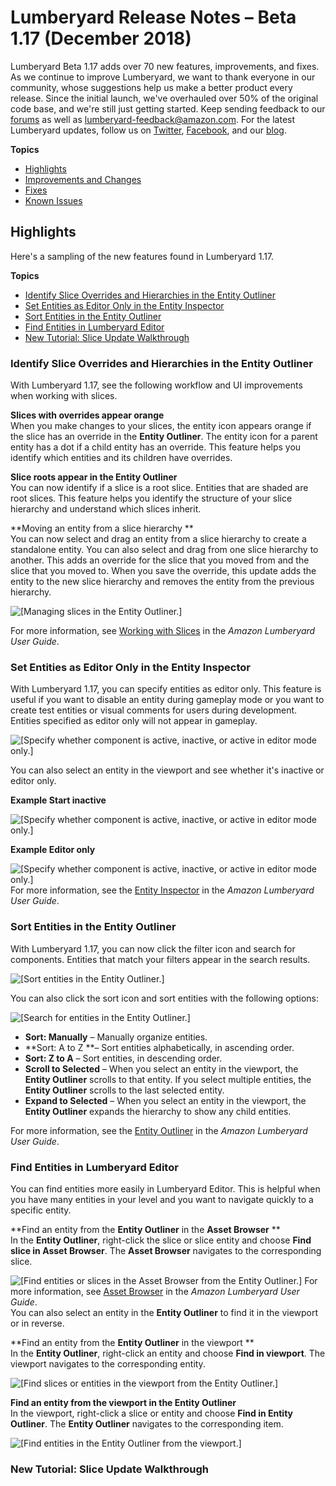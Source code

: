 # Lumberyard Release Notes – Beta 1.17 (December 2018)<a name="lumberyard-v1.17"></a>

Lumberyard Beta 1.17 adds over 70 new features, improvements, and fixes. As we continue to improve Lumberyard, we want to thank everyone in our community, whose suggestions help us make a better product every release. Since the initial launch, we've overhauled over 50% of the original code base, and we're still just getting started. Keep sending feedback to our [forums](https://forums.awsgametech.com/) as well as lumberyard-feedback@amazon.com. For the latest Lumberyard updates, follow us on [Twitter](https://twitter.com/amznlumberyard), [Facebook](https://www.facebook.com/amazonlumberyard/), and our [blog](https://aws.amazon.com/blogs/gametech/1-17/).

**Topics**
+ [Highlights](#lumberyard-v1.17-highlights)
+ [Improvements and Changes](lumberyard-v1.17-improvements-changes.md)
+ [Fixes](lumberyard-v1.17-fixes.md)
+ [Known Issues](lumberyard-v1.17-known-issues.md)

## Highlights<a name="lumberyard-v1.17-highlights"></a>

Here's a sampling of the new features found in Lumberyard 1.17.

**Topics**
+ [Identify Slice Overrides and Hierarchies in the Entity Outliner](#lumberyard-v1.17-highlights-slices)
+ [Set Entities as Editor Only in the Entity Inspector](#lumberyard-v1.17-highlights-inspector)
+ [Sort Entities in the Entity Outliner](#lumberyard-v1.17-highlights-outliner)
+ [Find Entities in Lumberyard Editor](#finding-entities-1.17)
+ [New Tutorial: Slice Update Walkthrough](#lumberyard-v1.17-highlights-tutorials-slice-updates)

### Identify Slice Overrides and Hierarchies in the Entity Outliner<a name="lumberyard-v1.17-highlights-slices"></a>

With Lumberyard 1.17, see the following workflow and UI improvements when working with slices.

**Slices with overrides appear orange**  
When you make changes to your slices, the entity icon appears orange if the slice has an override in the **Entity Outliner**. The entity icon for a parent entity has a dot if a child entity has an override. This feature helps you identify which entities and its children have overrides.

**Slice roots appear in the Entity Outliner**  
You can now identify if a slice is a root slice. Entities that are shaded are root slices. This feature helps you identify the structure of your slice hierarchy and understand which slices inherit.

**Moving an entity from a slice hierarchy **  
You can now select and drag an entity from a slice hierarchy to create a standalone entity. You can also select and drag from one slice hierarchy to another. This adds an override for the slice that you moved from and the slice that you moved to. When you save the override, this update adds the entity to the new slice hierarchy and removes the entity from the previous hierarchy.

![\[Managing slices in the Entity Outliner.\]](http://docs.aws.amazon.com/lumberyard/latest/releasenotes/images/shared-working_with_slices.png)

For more information, see [Working with Slices](https://docs.aws.amazon.com/lumberyard/latest/userguide/component-slices.html) in the *Amazon Lumberyard User Guide*.

### Set Entities as Editor Only in the Entity Inspector<a name="lumberyard-v1.17-highlights-inspector"></a>

With Lumberyard 1.17, you can specify entities as editor only. This feature is useful if you want to disable an entity during gameplay mode or you want to create test entities or visual comments for users during development. Entities specified as editor only will not appear in gameplay.

![\[Specify whether component is active, inactive, or active in editor mode only.\]](http://docs.aws.amazon.com/lumberyard/latest/releasenotes/images/shared-component-entity-inspector-startactive.png)

You can also select an entity in the viewport and see whether it's inactive or editor only.

**Example Start inactive**  

![\[Specify whether component is active, inactive, or active in editor mode only.\]](http://docs.aws.amazon.com/lumberyard/latest/releasenotes/images/shared-component-entity-inspector-inactive-example.png)

**Example Editor only**  

![\[Specify whether component is active, inactive, or active in editor mode only.\]](http://docs.aws.amazon.com/lumberyard/latest/releasenotes/images/shared-component-entity-inspector-editor-only-example.png)
For more information, see the [Entity Inspector](https://docs.aws.amazon.com/lumberyard/latest/userguide/component-entity-inspector.html) in the *Amazon Lumberyard User Guide*.

### Sort Entities in the Entity Outliner<a name="lumberyard-v1.17-highlights-outliner"></a>

With Lumberyard 1.17, you can now click the filter icon and search for components. Entities that match your filters appear in the search results.

![\[Sort entities in the Entity Outliner.\]](http://docs.aws.amazon.com/lumberyard/latest/releasenotes/images/shared-entity-outliner-search-filter.png)

You can also click the sort icon and sort entities with the following options:

![\[Search for entities in the Entity Outliner.\]](http://docs.aws.amazon.com/lumberyard/latest/releasenotes/images/shared-entity-outliner-sort-filter.png)
+ **Sort: Manually** – Manually organize entities.
+ **Sort: A to Z **– Sort entities alphabetically, in ascending order.
+ **Sort: Z to A** – Sort entities, in descending order.
+ **Scroll to Selected** – When you select an entity in the viewport, the **Entity Outliner** scrolls to that entity. If you select multiple entities, the **Entity Outliner** scrolls to the last selected entity.
+ **Expand to Selected** – When you select an entity in the viewport, the **Entity Outliner** expands the hierarchy to show any child entities.

For more information, see the [Entity Outliner](https://docs.aws.amazon.com/lumberyard/latest/userguide/component-entity-outliner.html) in the *Amazon Lumberyard User Guide*.

### Find Entities in Lumberyard Editor<a name="finding-entities-1.17"></a>

You can find entities more easily in Lumberyard Editor. This is helpful when you have many entities in your level and you want to navigate quickly to a specific entity.

**Find an entity from the **Entity Outliner** in the **Asset Browser** **  
In the **Entity Outliner**, right-click the slice or slice entity and choose **Find slice in Asset Browser**. The **Asset Browser** navigates to the corresponding slice.  

![\[Find entities or slices in the Asset Browser from the Entity Outliner.\]](http://docs.aws.amazon.com/lumberyard/latest/releasenotes/images/shared-component-entity-outliner-search-find-in-asset-browser.png)
For more information, see [Asset Browser](https://docs.aws.amazon.com/lumberyard/latest/userguide/asset-browser-intro.html) in the *Amazon Lumberyard User Guide*.  
You can also select an entity in the **Entity Outliner** to find it in the viewport or in reverse.

**Find an entity from the **Entity Outliner** in the viewport **  
In the **Entity Outliner**, right-click an entity and choose **Find in viewport**. The viewport navigates to the corresponding entity.  

![\[Find slices or entities in the viewport from the Entity Outliner.\]](http://docs.aws.amazon.com/lumberyard/latest/releasenotes/images/shared-search-find-in-outliner.png)

**Find an entity from the viewport in the Entity Outliner**  
In the viewport, right-click a slice or entity and choose **Find in Entity Outliner**. The **Entity Outliner** navigates to the corresponding item.  

![\[Find entities in the Entity Outliner from the viewport.\]](http://docs.aws.amazon.com/lumberyard/latest/releasenotes/images/shared-viewport-search-find-in-outliner.png)

### New Tutorial: Slice Update Walkthrough<a name="lumberyard-v1.17-highlights-tutorials-slice-updates"></a>
